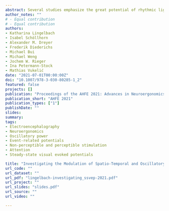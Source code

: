 ```yaml
---
abstract: Several studies emphasize the great potential of rhythmic light stimulation to evoke steady-state visual evoked potentials (SSVEPs) measured via electroencephalographic (EEG) recordings as a safe method to modulate brain activity. In the current study, we investigated visual event-related potentials (ERPs) and oscillatory power evoked by perceptible (above a previously estimated individual threshold) and non-perceptible (below the individual threshold) frequency-modulated rhythmic light stimulation at 10 Hz via a light-emitting diode. Furthermore, we examined the effect of overt and covert attention by asking participants to (1) directly focus on the light source (overt attention condition) and (2) indirectly attend it (covert attention condition). Our results revealed entrainment effects reflected in both ERPs and oscillatory power in the EEG even for a stimulation intensity below the individual perceptibility threshold and without directly fixating the light source. This non-invasive stimulation method shows strong potential for naturalistic non-clinical applications.
author_notes: ""
# - Equal contribution
# - Equal contribution
authors:
- Katharina Lingelbach
- Isabel Schöllhorn
- Alexander M. Dreyer
- Frederik Diederichs
- Michael Bui
- Michael Weng
- Jochem W. Rieger
- Ina Petermann-Stock
- Mathias Vukelić
date: "2021-07-01T00:00:00Z"
doi: "10.1007/978-3-030-80285-1_2"
featured: false
projects: []
publication: "Proceedings of the AHFE 2021: Advances in Neuroergonomics and Cognitive Engineering"
publication_short: "AHFE 2021"
publication_types: ["1"]
publishDate: ""
slides:
summary:
tags:
- Electroencephalography
- Neuroergonomics 
- Oscillatory power
- Event-related potentials 
- Non-perceptible and perceptible stimulation
- Attention
- Steady-state visual evoked potentials

title: "Investigating the Modulation of Spatio-Temporal and Oscillatory Power Dynamics by Perceptible and Non-perceptible Rhythmic Light Stimulation"
url_code: ""
url_dataset: ""
url_pdf: "lingelbach-investigating_ssvep-2021.pdf"
url_project: ""
url_slides: "slides.pdf"
url_source: ""
url_video: ""

---
```


<!--{{% callout note %}}
Click the *Cite* button above to demo the feature to enable visitors to import publication metadata into their reference management software.
{{% /callout %}}

{{% callout note %}}
Create your slides in Markdown - click the *Slides* button to check out the example.
{{% /callout %}}

Supplementary notes can be added here, including [code, math, and images](https://wowchemy.com/docs/writing-markdown-latex/).-->
